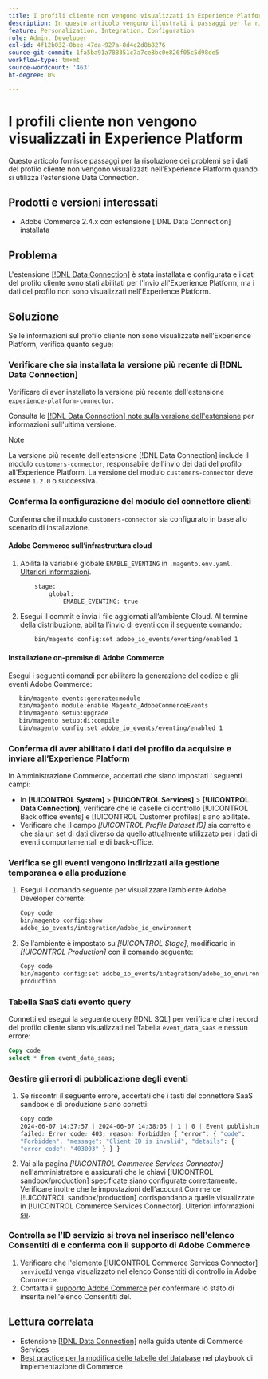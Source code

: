 ```yaml
---
title: I profili cliente non vengono visualizzati in Experience Platform
description: In questo articolo vengono illustrati i passaggi per la risoluzione dei problemi se i dati del profilo cliente non vengono visualizzati nell'Experience Platform quando si utilizza l'estensione  [!DNL Data Connection] .
feature: Personalization, Integration, Configuration
role: Admin, Developer
exl-id: 4f12b032-0bee-47da-927a-8d4c2d8b8276
source-git-commit: 1fa5ba91a788351c7a7ce8bc0e826f05c5d98de5
workflow-type: tm+mt
source-wordcount: '463'
ht-degree: 0%

---
```


# I profili cliente non vengono visualizzati in Experience Platform

Questo articolo fornisce passaggi per la risoluzione dei problemi se i dati del profilo cliente non vengono visualizzati nell’Experience Platform quando si utilizza l’estensione Data Connection.

## Prodotti e versioni interessati

* Adobe Commerce 2.4.x con estensione [!DNL Data Connection] installata

## Problema

L&#39;estensione [[!DNL Data Connection]](https://experienceleague.adobe.com/en/docs/commerce-merchant-services/data-connection/overview) è stata installata e configurata e i dati del profilo cliente sono stati abilitati per l&#39;invio all&#39;Experience Platform, ma i dati del profilo non sono visualizzati nell&#39;Experience Platform.

## Soluzione

Se le informazioni sul profilo cliente non sono visualizzate nell’Experience Platform, verifica quanto segue:

### Verificare che sia installata la versione più recente di [!DNL Data Connection]

Verificare di aver installato la versione più recente dell&#39;estensione `experience-platform-connector`.

Consulta le [[!DNL Data Connection] note sulla versione dell&#39;estensione](https://experienceleague.adobe.com/en/docs/commerce-merchant-services/data-connection/release-notes) per informazioni sull&#39;ultima versione.

>[!NOTE]
>
>La versione più recente dell&#39;estensione [!DNL Data Connection] include il modulo `customers-connector`, responsabile dell&#39;invio dei dati del profilo all&#39;Experience Platform. La versione del modulo `customers-connector` deve essere `1.2.0` o successiva.

### Conferma la configurazione del modulo del connettore clienti

Conferma che il modulo `customers-connector` sia configurato in base allo scenario di installazione.

#### Adobe Commerce sull’infrastruttura cloud

1. Abilita la variabile globale `ENABLE_EVENTING` in `.magento.env.yaml`. [Ulteriori informazioni](https://experienceleague.adobe.com/en/docs/commerce-cloud-service/user-guide/configure/env/stage/variables-global).

   ```bash
       stage:
           global:
               ENABLE_EVENTING: true
   ```

1. Esegui il commit e invia i file aggiornati all’ambiente Cloud. Al termine della distribuzione, abilita l’invio di eventi con il seguente comando:

   ```bash
       bin/magento config:set adobe_io_events/eventing/enabled 1
   ```

#### Installazione on-premise di Adobe Commerce

Esegui i seguenti comandi per abilitare la generazione del codice e gli eventi Adobe Commerce:

```bash
   bin/magento events:generate:module
   bin/magento module:enable Magento_AdobeCommerceEvents
   bin/magento setup:upgrade
   bin/magento setup:di:compile
   bin/magento config:set adobe_io_events/eventing/enabled 1
```

### Conferma di aver abilitato i dati del profilo da acquisire e inviare all’Experience Platform

In Amministrazione Commerce, accertati che siano impostati i seguenti campi:

* In **[!UICONTROL System]** > **[!UICONTROL Services]** > **[!UICONTROL Data Connection]**, verificare che le caselle di controllo [!UICONTROL Back office events] e [!UICONTROL Customer profiles] siano abilitate.
* Verificare che il campo *[!UICONTROL Profile Dataset ID]* sia corretto e che sia un set di dati diverso da quello attualmente utilizzato per i dati di eventi comportamentali e di back-office.

### Verifica se gli eventi vengono indirizzati alla gestione temporanea o alla produzione

1. Esegui il comando seguente per visualizzare l’ambiente Adobe Developer corrente:

   ```bash
   Copy code
   bin/magento config:show
   adobe_io_events/integration/adobe_io_environment
   ```

1. Se l&#39;ambiente è impostato su *[!UICONTROL Stage]*, modificarlo in *[!UICONTROL Production]* con il comando seguente:

   ```bash
   Copy code
   bin/magento config:set adobe_io_events/integration/adobe_io_environment
   production
   ```

### Tabella SaaS dati evento query

Connetti ed esegui la seguente query [!DNL SQL] per verificare che i record del profilo cliente siano visualizzati nel
Tabella `event_data_saas` e nessun errore:

```sql
Copy code
select * from event_data_saas;
```

### Gestire gli errori di pubblicazione degli eventi

1. Se riscontri il seguente errore, accertati che i tasti del connettore SaaS sandbox e di produzione siano corretti:

   ```css
   Copy code
   2024-06-07 14:37:57 | 2024-06-07 14:38:03 | 1 | 0 | Event publishing
   failed: Error code: 403; reason: Forbidden { "error": { "code":
   "Forbidden", "message": "Client ID is invalid", "details": {
   "error_code": "403003" } } }
   ```

1. Vai alla pagina *[!UICONTROL Commerce Services Connector]* nell&#39;amministratore e assicurati che le chiavi [!UICONTROL sandbox/production] specificate siano configurate correttamente. Verificare inoltre che le impostazioni dell&#39;account Commerce [!UICONTROL sandbox/production] corrispondano a quelle visualizzate in [!UICONTROL Commerce Services Connector]. Ulteriori informazioni [su](https://experienceleague.adobe.com/en/docs/commerce-merchant-services/user-guides/integration-services/saas#apikey).

### Controlla se l’ID servizio si trova nel inserisco nell&#39;elenco Consentiti di e conferma con il supporto di Adobe Commerce

1. Verificare che l&#39;elemento [!UICONTROL Commerce Services Connector] `serviceId` venga visualizzato nel elenco Consentiti di controllo in Adobe Commerce.
1. Contatta il [supporto Adobe Commerce](https://experienceleague.adobe.com/en/docs/commerce-knowledge-base/kb/help-center-guide/magento-help-center-user-guide) per confermare lo stato di inserita nell&#39;elenco Consentiti del.

## Lettura correlata

* Estensione [[!DNL Data Connection]](https://experienceleague.adobe.com/en/docs/commerce-merchant-services/data-connection/overview) nella guida utente di Commerce Services
* [Best practice per la modifica delle tabelle del database](https://experienceleague.adobe.com/en/docs/commerce-operations/implementation-playbook/best-practices/development/modifying-core-and-third-party-tables#why-adobe-recommends-avoiding-modifications) nel playbook di implementazione di Commerce
